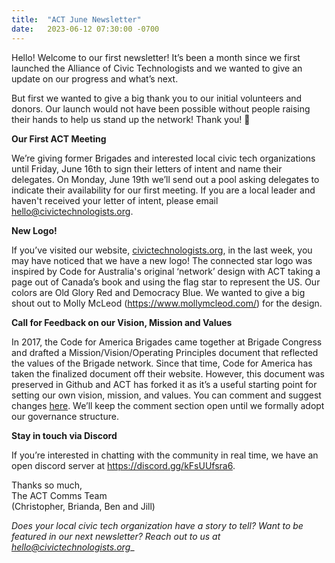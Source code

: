 ```yaml
---
title:  "ACT June Newsletter"
date:   2023-06-12 07:30:00 -0700
---
```


Hello! Welcome to our first newsletter! It’s been a month since we first launched the Alliance of Civic Technologists and we wanted to give an update on our progress and what’s next.

But first we wanted to give a big thank you to our initial volunteers and donors. Our launch would not have been possible without people raising their hands to help us stand up the network! Thank you! 🎉

**Our First ACT Meeting**

We’re giving former Brigades and interested local civic tech organizations until Friday, June 16th to sign their letters of intent and name their delegates. On Monday, June 19th we’ll send out a pool asking delegates to indicate their availability for our first meeting. If you are a local leader and haven't received your letter of intent, please email [hello@civictechnologists.org](mailto:hello@civictechnologists.org).

**New Logo!**

If you’ve visited our website, [civictechnologists.org](https://civictechnologists.org), in the last week, you may have noticed that we have a new logo! The connected star logo was inspired by Code for Australia's original ‘network’ design with ACT taking a page out of Canada’s book and using the flag star to represent the US. Our colors are Old Glory Red and Democracy Blue. We wanted to give a big shout out to Molly McLeod (<https://www.mollymcleod.com/>) for the design.

**Call for Feedback on our Vision, Mission and Values**

In 2017, the Code for America Brigades came together at Brigade Congress and drafted a Mission/Vision/Operating Principles document that reflected the values of the Brigade network. Since that time, Code for America has taken the finalized document off their website. However, this document was preserved in Github and ACT has forked it as it’s a useful starting point for setting our own vision, mission, and values. You can comment and suggest changes [here](https://docs.google.com/document/d/1h-cNQtJrMZi3yaohQIJPMbxh4lnKzUQtI_Vm0ptBExA/edit). We’ll keep the comment section open until we formally adopt our governance structure.

**Stay in touch via Discord**

If you’re interested in chatting with the community in real time, we have an open discord server at <https://discord.gg/kFsUUfsra6>.

Thanks so much,<br>
The ACT Comms Team<br>
(Christopher, Brianda, Ben and Jill)

_Does your local civic tech organization have a story to tell? Want to be featured in our next newsletter? Reach out to us at_ [_hello@civictechnologists.org_](mailto:hello@civictechnologists.org)_
